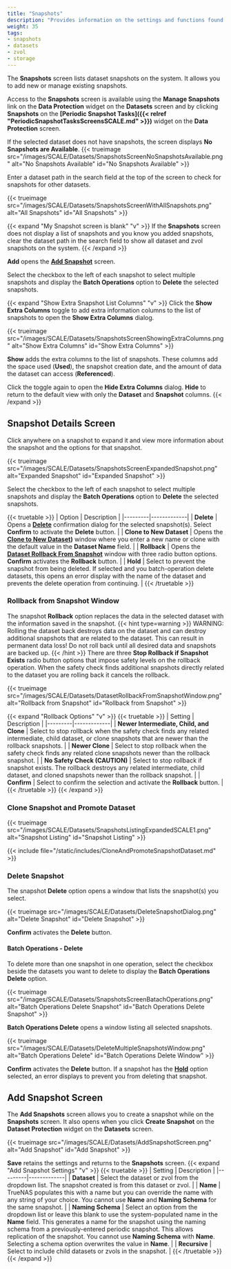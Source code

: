 ```yaml
---
title: "Snapshots"
description: "Provides information on the settings and functions found on the Snapshots screen."
weight: 35
tags:
- snapshots
- datasets
- zvol
- storage
---
```


The **Snapshots** screen lists dataset snapshots on the system.
It allows you to add new or manage existing snapshots.

Access to the **Snapshots** screen is available using the **Manage Snapshots** link on the **Data Protection** widget on the **Datasets** screen and by clicking **Snapshots** on the **[Periodic Snapshot Tasks]({{< relref "PeriodicSnapshotTasksScreensSCALE.md" >}})** widget on the **Data Protection** screen.

If the selected dataset does not have snapshots, the screen displays **No Snapshots are Available**.
{{< trueimage src="/images/SCALE/Datasets/SnapshotsScreenNoSnapshotsAvailable.png" alt="No Snapshots Available" id="No Snapshots Available" >}}

Enter a dataset path in the search field at the top of the screen to check for snapshots for other datasets.

{{< trueimage src="/images/SCALE/Datasets/SnapshotsScreenWithAllSnapshots.png" alt="All Snapshots" id="All Snapshots" >}}

{{< expand "My Snapshot screen is blank" "v" >}}
If the **Snapshots** screen does not display a list of snapshots and you know you added snapshots, clear the dataset path in the search field to show all dataset and zvol snapshots on the system.
{{< /expand >}}

**Add** opens the **[Add Snapshot](#add-snapshot-screen)** screen.

Select the checkbox to the left of each snapshot to select multiple snapshots and display the **Batch Operations** option to **Delete** the selected snapshots.

{{< expand "Show Extra Snapshot List Columns" "v" >}}
Click the **Show Extra Columns** toggle to add extra information columns to the list of snapshots to open the **Show Extra Columns** dialog.

{{< trueimage src="/images/SCALE/Datasets/SnapshotsScreenShowingExtraColumns.png" alt="Show Extra Columns" id="Show Extra Columns" >}}

**Show** adds the extra columns to the list of snapshots. These columns add the space used (**Used**), the snapshot creation date, and the amount of data the dataset can access (**Referenced**).

Click the toggle again to open the **Hide Extra Columns** dialog. **Hide** to return to the default view with only the **Dataset** and **Snapshot** columns.
{{< /expand >}}

## Snapshot Details Screen
Click anywhere on a snapshot to expand it and view more information about the snapshot and the options for that snapshot.

{{< trueimage src="/images/SCALE/Datasets/SnapshotsScreenExpandedSnapshot.png" alt="Expanded Snapshot" id="Expanded Snapshot" >}}

Select the checkbox to the left of each snapshot to select multiple snapshots and display the **Batch Operations** option to **Delete** the selected snapshots.

{{< truetable >}}
| Option | Description |
|---------|-------------|
| **Delete** | Opens a **[Delete](#delete-snapshot)** confirmation dialog for the selected snapshot(s). Select **Confirm** to activate the **Delete** button. |
| **Clone to New Dataset** | Opens the **[Clone to New Dataset](#clone-snapshot))** window where you enter a new name or clone with the default value in the **Dataset Name** field. |
| **Rollback** | Opens the **[Dataset Rollback From Snapshot](#dataset-rollback-from-snapshot-dialog)** window with three radio button options. **Confirm** activates the **Rollback** button. |
| **Hold** | Select to prevent the snapshot from being deleted. If selected and you batch-operation delete datasets, this opens an error display with the name of the dataset and prevents the delete operation from continuing. |
{{< /truetable >}}

### Rollback from Snapshot Window
The snapshot **Rollback** option replaces the data in the selected dataset with the information saved in the snapshot.
{{< hint type=warning >}}
WARNING: Rolling the dataset back destroys data on the dataset and can destroy additional snapshots that are related to the dataset.
This can result in permanent data loss!
Do not roll back until all desired data and snapshots are backed up.
{{< /hint >}}
There are three **Stop Rollback if Snapshot Exists** radio button options that impose safety levels on the rollback operation.
When the safety check finds additional snapshots directly related to the dataset you are rolling back it cancels the rollback.

{{< trueimage src="/images/SCALE/Datasets/DatasetRollbackFromSnapshotWindow.png" alt="Rollback from Snapshot" id="Rollback from Snapshot" >}}

{{< expand "Rollback Options" "v" >}}
{{< truetable >}}
| Setting | Description |
|---------|-------------|
| **Newer Intermediate, Child, and Clone** | Select to stop rollback when the safety check finds any related intermediate, child dataset, or clone snapshots that are newer than the rollback snapshots. |
| **Newer Clone** | Select to stop rollback when the safety check finds any related clone snapshots newer than the rollback snapshot. |
| **No Safety Check (CAUTION)** | Select to stop rollback if snapshot exists. The rollback destroys any related intermediate, child dataset, and cloned snapshots newer than the rollback snapshot.  |
| **Confirm** | Select to confirm the selection and activate the **Rollback** button. |
{{< /truetable >}}
{{< /expand >}}

### Clone Snapshot and Promote Dataset

{{< trueimage src="/images/SCALE/Datasets/SnapshotsListingExpandedSCALE1.png" alt="Snapshot Listing" id="Snapshot Listing" >}}

{{< include file="/static/includes/CloneAndPromoteSnapshotDataset.md" >}}

### Delete Snapshot
The snapshot **Delete** option opens a window that lists the snapshot(s) you select.

{{< trueimage src="/images/SCALE/Datasets/DeleteSnapshotDialog.png" alt="Delete Snapshot" id="Delete Snapshot" >}}

**Confirm** activates the **Delete** button.

#### Batch Operations - Delete
To delete more than one snapshot in one operation, select the checkbox beside the datasets you want to delete to display the **Batch Operations Delete** option.

{{< trueimage src="/images/SCALE/Datasets/SnapshotsScreenBatachOperations.png" alt="Batch Operations Delete Snapshot" id="Batch Operations Delete Snapshot" >}}

**Batch Operations Delete** opens a window listing all selected snapshots.

{{< trueimage src="/images/SCALE/Datasets/DeleteMultipleSnapshotsWindow.png" alt="Batch Operations Delete" id="Batch Operations Delete Window" >}}

**Confirm** activates the **Delete** button. If a snapshot has the **[Hold](#snapshot-details-screen)** option selected, an error displays to prevent you from deleting that snapshot.

## Add Snapshot Screen
The **Add Snapshots** screen allows you to create a snapshot while on the **Snapshots** screen.
It also opens when you click **Create Snapshot** on the **Dataset Protection** widget on the **Datasets** screen.

{{< trueimage src="/images/SCALE/Datasets/AddSnapshotScreen.png" alt="Add Snapshot" id="Add Snapshot" >}}

**Save** retains the settings and returns to the **Snapshots** screen.
{{< expand "Add Snapshot Settings" "v" >}}
{{< truetable >}}
| Setting | Description |
|---------|-------------|
| **Dataset** | Select the dataset or zvol from the dropdown list. The snapshot created is from this dataset or zvol. |
| **Name** | TrueNAS populates this with a name but you can override the name with any string of your choice. You cannot use **Name** and **Naming Schema** for the same snapshot. |
| **Naming Schema** | Select an option from the dropdown list or leave this blank to use the system-populated name in the **Name** field. This generates a name for the snapshot using the naming schema from a previously-entered periodic snapshot. This allows replication of the snapshot. You cannot use **Naming Schema** with **Name**. Selecting a schema option overwrites the value in **Name**. |
| **Recursive** | Select to include child datasets or zvols in the snapshot. |
{{< /truetable >}}
{{< /expand >}}
